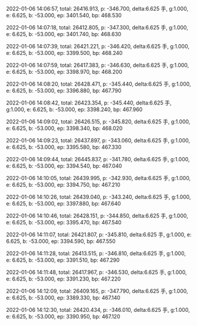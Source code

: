 2022-01-06 14:06:57, total: 26416.913, p: -346.700, delta:6.625 手, g:1.000, e: 6.625, b: -53.000, ep: 3401.540, bp: 468.530

2022-01-06 14:07:18, total: 26412.805, p: -347.300, delta:6.625 手, g:1.000, e: 6.625, b: -53.000, ep: 3401.740, bp: 468.630

2022-01-06 14:07:39, total: 26421.221, p: -346.420, delta:6.625 手, g:1.000, e: 6.625, b: -53.000, ep: 3399.500, bp: 468.240

2022-01-06 14:07:59, total: 26417.383, p: -346.630, delta:6.625 手, g:1.000, e: 6.625, b: -53.000, ep: 3398.970, bp: 468.200

2022-01-06 14:08:20, total: 26428.471, p: -345.440, delta:6.625 手, g:1.000, e: 6.625, b: -53.000, ep: 3396.880, bp: 467.790

2022-01-06 14:08:42, total: 26423.354, p: -345.440, delta:6.625 手, g:1.000, e: 6.625, b: -53.000, ep: 3398.240, bp: 467.960

2022-01-06 14:09:02, total: 26426.515, p: -345.820, delta:6.625 手, g:1.000, e: 6.625, b: -53.000, ep: 3398.340, bp: 468.020

2022-01-06 14:09:23, total: 26437.897, p: -343.060, delta:6.625 手, g:1.000, e: 6.625, b: -53.000, ep: 3395.580, bp: 467.330

2022-01-06 14:09:44, total: 26445.837, p: -341.780, delta:6.625 手, g:1.000, e: 6.625, b: -53.000, ep: 3394.540, bp: 467.040

2022-01-06 14:10:05, total: 26439.995, p: -342.930, delta:6.625 手, g:1.000, e: 6.625, b: -53.000, ep: 3394.750, bp: 467.210

2022-01-06 14:10:26, total: 26439.040, p: -343.240, delta:6.625 手, g:1.000, e: 6.625, b: -53.000, ep: 3397.880, bp: 467.640

2022-01-06 14:10:46, total: 26428.151, p: -344.850, delta:6.625 手, g:1.000, e: 6.625, b: -53.000, ep: 3395.470, bp: 467.540

2022-01-06 14:11:07, total: 26421.807, p: -345.810, delta:6.625 手, g:1.000, e: 6.625, b: -53.000, ep: 3394.590, bp: 467.550

2022-01-06 14:11:28, total: 26413.515, p: -346.810, delta:6.625 手, g:1.000, e: 6.625, b: -53.000, ep: 3391.510, bp: 467.290

2022-01-06 14:11:48, total: 26417.967, p: -346.530, delta:6.625 手, g:1.000, e: 6.625, b: -53.000, ep: 3391.230, bp: 467.220

2022-01-06 14:12:09, total: 26409.165, p: -347.790, delta:6.625 手, g:1.000, e: 6.625, b: -53.000, ep: 3389.330, bp: 467.140

2022-01-06 14:12:30, total: 26420.434, p: -346.010, delta:6.625 手, g:1.000, e: 6.625, b: -53.000, ep: 3390.950, bp: 467.120
